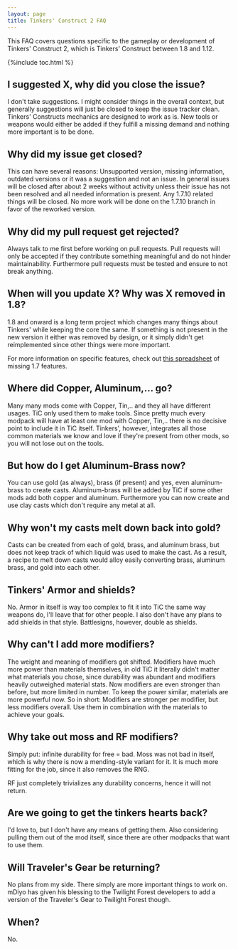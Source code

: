 ```yaml
---
layout: page
title: Tinkers' Construct 2 FAQ
---
```


This FAQ covers questions specific to the gameplay or development of Tinkers' Construct 2, which is Tinkers' Construct between 1.8 and 1.12.

{%include toc.html %}

## I suggested X, why did you close the issue?

I don't take suggestions. I might consider things in the overall context, but generally suggestions will just be closed to keep the issue tracker clean. Tinkers' Constructs mechanics are designed to work as is. New tools or weapons would either be added if they fulfill a missing demand and nothing more important is to be done.

## Why did my issue get closed?

This can have several reasons: Unsupported version, missing information, outdated versions or it was a suggestion and not an issue.
In general issues will be closed after about 2 weeks without activity unless their issue has not been resolved and all needed information is present.
Any 1.7.10 related things will be closed. No more work will be done on the 1.7.10 branch in favor of the reworked version.

## Why did my pull request get rejected?

Always talk to me first before working on pull requests. Pull requests will only be accepted if they contribute something meaningful and do not hinder maintainability. Furthermore pull requests must be tested and ensure to not break anything.

## When will you update X? Why was X removed in 1.8?

1.8 and onward is a long term project which changes many things about Tinkers' while keeping the core the same. If something is not present in the new version it either was removed by design, or it simply didn't get reimplemented since other things were more important.

For more information on specific features, check out [this spreadsheet](https://docs.google.com/spreadsheets/d/1NXCKqD439v_Yy0x4GE4BAoAwNoxR5o4NUPKe_b1vkAw/edit?usp=sharing) of missing 1.7 features.

## Where did Copper, Aluminum,... go?

Many many mods come with Copper, Tin,.. and they all have different usages. TiC only used them to make tools. Since pretty much every modpack will have at least one mod with Copper, Tin,.. there is no decisive point to include it in TiC itself. Tinkers', however, integrates all those common materials we know and love if they're present from other mods, so you will not lose out on the tools.

## But how do I get Aluminum-Brass now?

You can use gold (as always), brass (if present) and yes, even aluminum-brass to create casts. Aluminum-brass will be added by TiC if some other mods add both copper and aluminum. Furthermore you can now create and use clay casts which don't require any metal at all.

## Why won't my casts melt down back into gold?

Casts can be created from each of gold, brass, and aluminum brass, but does not keep track of which liquid was used to make the cast. As a result, a recipe to melt down casts would alloy easily converting brass, aluminum brass, and gold into each other.

## Tinkers' Armor and shields?

No. Armor in itself is way too complex to fit it into TiC the same way weapons do, I'll leave that for other people. I also don't have any plans to add shields in that style. Battlesigns, however, double as shields.

## Why can't I add more modifiers?

The weight and meaning of modifiers got shifted. Modifiers have much more power than materials themselves, in old TiC it literally didn't matter what materials you chose, since durability was abundant and modifiers heavily outweighed material stats. Now modifiers are even stronger than before, but more limited in number. To keep the power similar, materials are more powerful now. So in short: Modifiers are stronger per modifier, but less modifiers overall. Use them in combination with the materials to achieve your goals.

## Why take out moss and RF modifiers?

Simply put: infinite durability for free = bad. Moss was not bad in itself, which is why there is now a mending-style variant for it. It is much more fitting for the job, since it also removes the RNG.

RF just completely trivializes any durability concerns, hence it will not return.

## Are we going to get the tinkers hearts back?

I'd love to, but I don't have any means of getting them. Also considering pulling them out of the mod itself, since there are other modpacks that want to use them.

## Will Traveler's Gear be returning?

No plans from my side. There simply are more important things to work on. mDiyo has given his blessing to the Twilight Forest developers to add a version of the Traveler's Gear to Twilight Forest though.

## When?

No.